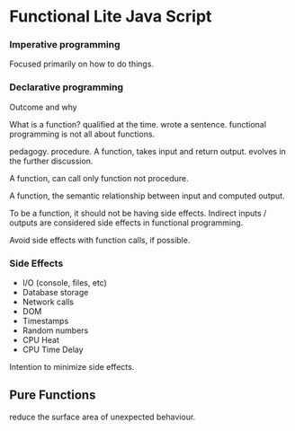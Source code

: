 Functional Lite Java Script
===========================

### Imperative programming

Focused primarily on how to do things.

### Declarative programming

Outcome and why

What is a function? qualified at the time. wrote a sentence. functional
programming is not all about functions.

pedagogy. procedure. A function, takes input and return output. evolves
in the further discussion.

A function, can call only function not procedure.

A function, the semantic relationship between input and computed output.


To be a function, it should not be having side effects. Indirect inputs
/ outputs are considered side effects in functional programming.

Avoid side effects with function calls, if possible.

### Side Effects

- I/O (console, files, etc)
- Database storage
- Network calls
- DOM
- Timestamps
- Random numbers
- CPU Heat
- CPU Time Delay

Intention to minimize side effects.

## Pure Functions

reduce the surface area of unexpected behaviour.





